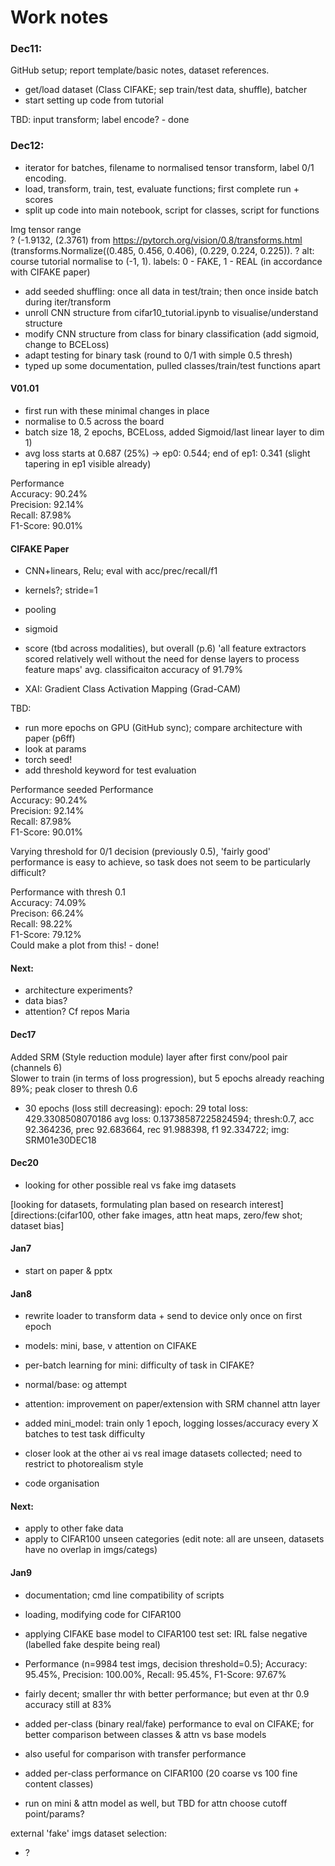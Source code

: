 # Work notes

### Dec11:  
GitHub setup; report template/basic notes, dataset references. 

- get/load dataset (Class CIFAKE; sep train/test data, shuffle), batcher  
- start setting up code from tutorial  

TBD: input transform; label encode? - done

### Dec12:  
- iterator for batches, filename to normalised tensor transform, label 0/1 encoding. 
- load, transform, train, test, evaluate functions; first complete run + scores
- split up code into main notebook, script for classes, script for functions

Img tensor range   
? (-1.9132, (2.3761) from https://pytorch.org/vision/0.8/transforms.html (transforms.Normalize((0.485, 0.456, 0.406), (0.229, 0.224, 0.225)). 
? alt: course tutorial normalise to (-1, 1). 
labels: 0 - FAKE, 1 - REAL (in accordance with CIFAKE paper)

- add seeded shuffling: once all data in test/train; then once inside batch during iter/transform   
- unroll CNN structure from cifar10_tutorial.ipynb to visualise/understand structure 
- modify CNN structure from class for binary classification (add sigmoid, change to BCELoss)  
- adapt testing for binary task (round to 0/1 with simple 0.5 thresh)  
- typed up some documentation, pulled classes/train/test functions apart

#### V01.01  
- first run with these minimal changes in place    
- normalise to 0.5 across the board  
- batch size 18, 2 epochs, BCELoss, added Sigmoid/last linear layer to dim 1)    
- avg loss starts at 0.687 (25%) -> ep0:  0.544; end of ep1: 0.341 (slight tapering in ep1 visible already)

Performance  
Accuracy: 90.24%  
Precision: 92.14%  
Recall: 87.98%  
F1-Score: 90.01%  


#### CIFAKE Paper
- CNN+linears, Relu; eval with acc/prec/recall/f1  
- kernels?; stride=1  
- pooling  
- sigmoid  
- score (tbd across modalities), but overall (p.6) 'all feature extractors scored relatively well without the need for dense layers to process feature maps' avg. classificaiton accuracy of 91.79%  

- XAI: Gradient Class Activation Mapping (Grad-CAM)  

TBD: 
- run more epochs on GPU (GitHub sync); compare architecture with paper (p6ff)  
- look at params  
- torch seed!
- add threshold keyword for test evaluation 

Performance seeded
Performance  
Accuracy: 90.24%  
Precision: 92.14%  
Recall: 87.98%  
F1-Score: 90.01%  

Varying threshold for 0/1 decision (previously 0.5), 'fairly good' performance is easy to achieve, so task does not seem to be particularly difficult?

Performance with thresh 0.1  
Accuracy: 74.09%  
Precison: 66.24%  
Recall: 98.22%  
F1-Score: 79.12%  
Could make a plot from this! - done!

#### Next:
- architecture experiments?
- data bias?
- attention? Cf repos Maria 

#### Dec17  
Added SRM (Style reduction module) layer after first conv/pool pair (channels 6)   
Slower to train (in terms of loss progression), but 5 epochs already reaching 89%; peak closer to thresh 0.6

- 30 epochs (loss still decreasing): epoch: 29	total loss: 429.3308508070186	avg loss: 0.13738587225824594; thresh:0.7, acc	92.364236, prec	92.683664, rec	91.988398, f1	92.334722; img: SRM01e30DEC18

#### Dec20
- looking for other possible real vs fake img datasets

[looking for datasets, formulating plan based on research interest]
[directions:(cifar100, other fake images, attn heat maps, zero/few shot; dataset bias]

#### Jan7
- start on paper & pptx

#### Jan8
- rewrite loader to transform data + send to device only once on first epoch
- models: mini, base, v attention on CIFAKE
- per-batch learning for mini: difficulty of task in CIFAKE?
- normal/base: og attempt
- attention: improvement on paper/extension with SRM channel attn layer

- added mini_model: train only 1 epoch, logging losses/accuracy every X batches to test task difficulty
- closer look at the other ai vs real image datasets collected; need to restrict to photorealism style
- code organisation

#### Next:
- apply to other fake data
- apply to CIFAR100 unseen categories (edit note: all are unseen, datasets have no overlap in imgs/categs)

#### Jan9
- documentation; cmd line compatibility of scripts
- loading, modifying code for CIFAR100
- applying CIFAKE base model to CIFAR100 test set: IRL false negative (labelled fake despite being real)
- Performance (n=9984 test imgs, decision threshold=0.5); Accuracy: 95.45%, Precision: 100.00%, Recall: 95.45%, F1-Score: 97.67%
- fairly decent; smaller thr with better performance; but even at thr 0.9 accuracy still at 83%

- added per-class (binary real/fake) performance to eval on CIFAKE; for better comparison between classes & attn vs base models
- also useful for comparison with transfer performance 
- added per-class performance on CIFAR100 (20 coarse vs 100 fine content classes)
- run on mini & attn model as well, but TBD for attn choose cutoff point/params?

external 'fake' imgs dataset selection:
- ?


